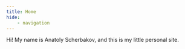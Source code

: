```yaml
---
title: Home
hide:
    - navigation
---
```


Hi! My name is Anatoly Scherbakov, and this is my little personal site.

